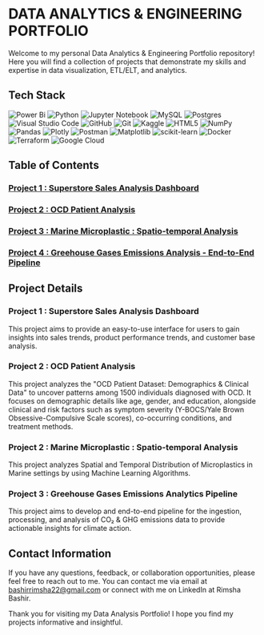 # DATA ANALYTICS & ENGINEERING PORTFOLIO

Welcome to my personal Data Analytics & Engineering Portfolio repository! Here you will find a collection of projects that demonstrate my skills and expertise in data visualization, ETL/ELT, and analytics. 

## Tech Stack 
![Power Bi](https://img.shields.io/badge/power_bi-F2C811?style=for-the-badge&logo=powerbi&logoColor=black)
![Python](https://img.shields.io/badge/python-3670A0?style=for-the-badge&logo=python&logoColor=ffdd54)
![Jupyter Notebook](https://img.shields.io/badge/jupyter-%23FA0F00.svg?style=for-the-badge&logo=jupyter&logoColor=white)
![MySQL](https://img.shields.io/badge/mysql-4479A1.svg?style=for-the-badge&logo=mysql&logoColor=white)
![Postgres](https://img.shields.io/badge/postgres-%23316192.svg?style=for-the-badge&logo=postgresql&logoColor=white)
![Visual Studio Code](https://img.shields.io/badge/Visual%20Studio%20Code-0078d7.svg?style=for-the-badge&logo=visual-studio-code&logoColor=white)
![GitHub](https://img.shields.io/badge/github-%23121011.svg?style=for-the-badge&logo=github&logoColor=white)
![Git](https://img.shields.io/badge/git-%23F05033.svg?style=for-the-badge&logo=git&logoColor=white)
![Kaggle](https://img.shields.io/badge/Kaggle-035a7d?style=for-the-badge&logo=kaggle&logoColor=white)
![HTML5](https://img.shields.io/badge/html5-%23E34F26.svg?style=for-the-badge&logo=html5&logoColor=white)
![NumPy](https://img.shields.io/badge/numpy-%23013243.svg?style=for-the-badge&logo=numpy&logoColor=white)
![Pandas](https://img.shields.io/badge/pandas-%23150458.svg?style=for-the-badge&logo=pandas&logoColor=white)
![Plotly](https://img.shields.io/badge/Plotly-%233F4F75.svg?style=for-the-badge&logo=plotly&logoColor=white)
![Postman](https://img.shields.io/badge/Postman-FF6C37?style=for-the-badge&logo=postman&logoColor=white)
![Matplotlib](https://img.shields.io/badge/Matplotlib-%23ffffff.svg?style=for-the-badge&logo=Matplotlib&logoColor=white)
![scikit-learn](https://img.shields.io/badge/scikit--learn-%23F7931E.svg?style=for-the-badge&logo=scikit-learn&logoColor=white)
![Docker](https://img.shields.io/badge/docker-%230db7ed.svg?style=for-the-badge&logo=docker&logoColor=white)
![Terraform](https://img.shields.io/badge/terraform-%235835CC.svg?style=for-the-badge&logo=terraform&logoColor=white)
![Google Cloud](https://img.shields.io/badge/GoogleCloud-%234285F4.svg?style=for-the-badge&logo=google-cloud&logoColor=white)

## Table of Contents 

### [Project 1 : Superstore Sales Analysis Dashboard](https://github.com/Rimsha-Bashir/Sales-Analysis-Dashboard) 
### [Project 2 : OCD Patient Analysis](https://github.com/Rimsha-Bashir/OCD-Patient-Analysis)
### [Project 3 : Marine Microplastic : Spatio-temporal Analysis](https://github.com/Rimsha-Bashir/Marine-Microplastics-Analysis)
### [Project 4 : Greehouse Gases Emissions Analysis - End-to-End Pipeline](https://github.com/Rimsha-Bashir/GHG-Emissions-Analytics-Pipeline)

## Project Details 

### Project 1 : Superstore Sales Analysis Dashboard 

This project aims to provide an easy-to-use interface for users to gain insights into sales trends, product performance trends, and customer base analysis.

### Project 2 : OCD Patient Analysis 

This project analyzes the "OCD Patient Dataset: Demographics & Clinical Data" to uncover patterns among 1500 individuals diagnosed with OCD. It focuses on demographic details like age, gender, and education, alongside clinical and risk factors such as symptom severity (Y-BOCS/Yale Brown Obsessive-Compulsive Scale scores), co-occurring conditions, and treatment methods.

### Project 2 : Marine Microplastic : Spatio-temporal Analysis

This project analyzes Spatial and Temporal Distribution of Microplastics in Marine settings by using Machine Learning Algorithms.

### Project 3 : Greehouse Gases Emissions Analytics Pipeline

This project aims to develop and end-to-end pipeline for the ingestion, processing, and analysis of CO₂ & GHG emissions data to provide actionable insights for climate action.

## Contact Information
If you have any questions, feedback, or collaboration opportunities, please feel free to reach out to me. You can contact me via email at bashirrimsha22@gmail.com or connect with me on LinkedIn at Rimsha Bashir.

Thank you for visiting my Data Analysis Portfolio! I hope you find my projects informative and insightful.

